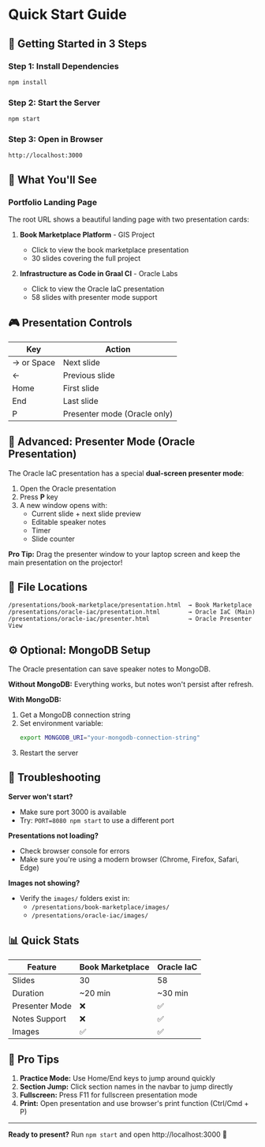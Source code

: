 # Quick Start Guide

## 🚀 Getting Started in 3 Steps

### Step 1: Install Dependencies
```bash
npm install
```

### Step 2: Start the Server
```bash
npm start
```

### Step 3: Open in Browser
```
http://localhost:3000
```

## 📂 What You'll See

### Portfolio Landing Page
The root URL shows a beautiful landing page with two presentation cards:

1. **Book Marketplace Platform** - GIS Project
   - Click to view the book marketplace presentation
   - 30 slides covering the full project

2. **Infrastructure as Code in Graal CI** - Oracle Labs
   - Click to view the Oracle IaC presentation
   - 58 slides with presenter mode support

## 🎮 Presentation Controls

| Key | Action |
|-----|--------|
| → or Space | Next slide |
| ← | Previous slide |
| Home | First slide |
| End | Last slide |
| P | Presenter mode (Oracle only) |

## 🔧 Advanced: Presenter Mode (Oracle Presentation)

The Oracle IaC presentation has a special **dual-screen presenter mode**:

1. Open the Oracle presentation
2. Press **P** key
3. A new window opens with:
   - Current slide + next slide preview
   - Editable speaker notes
   - Timer
   - Slide counter

**Pro Tip:** Drag the presenter window to your laptop screen and keep the main presentation on the projector!

## 📱 File Locations

```
/presentations/book-marketplace/presentation.html  → Book Marketplace
/presentations/oracle-iac/presentation.html        → Oracle IaC (Main)
/presentations/oracle-iac/presenter.html           → Oracle Presenter View
```

## ⚙️ Optional: MongoDB Setup

The Oracle presentation can save speaker notes to MongoDB.

**Without MongoDB:** Everything works, but notes won't persist after refresh.

**With MongoDB:**
1. Get a MongoDB connection string
2. Set environment variable:
   ```bash
   export MONGODB_URI="your-mongodb-connection-string"
   ```
3. Restart the server

## 🐛 Troubleshooting

**Server won't start?**
- Make sure port 3000 is available
- Try: `PORT=8080 npm start` to use a different port

**Presentations not loading?**
- Check browser console for errors
- Make sure you're using a modern browser (Chrome, Firefox, Safari, Edge)

**Images not showing?**
- Verify the `images/` folders exist in:
  - `/presentations/book-marketplace/images/`
  - `/presentations/oracle-iac/images/`

## 📊 Quick Stats

| Feature | Book Marketplace | Oracle IaC |
|---------|------------------|------------|
| Slides | 30 | 58 |
| Duration | ~20 min | ~30 min |
| Presenter Mode | ❌ | ✅ |
| Notes Support | ❌ | ✅ |
| Images | ✅ | ✅ |

## 🎯 Pro Tips

1. **Practice Mode:** Use Home/End keys to jump around quickly
2. **Section Jump:** Click section names in the navbar to jump directly
3. **Fullscreen:** Press F11 for fullscreen presentation mode
4. **Print:** Open presentation and use browser's print function (Ctrl/Cmd + P)

---

**Ready to present?** Run `npm start` and open http://localhost:3000 🎉
